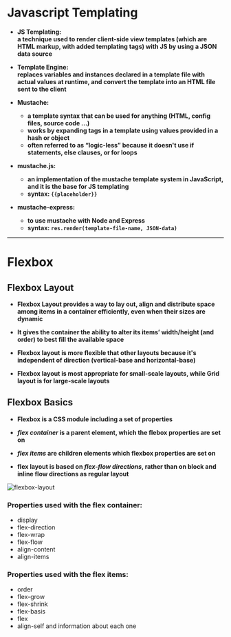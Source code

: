 # Javascript Templating

- **JS Templating:  
 a technique used to render client-side view templates (which are HTML markup, with added templating tags) with JS by using a JSON data source**

- **Template Engine:  
replaces variables and instances declared in a template file with actual values at runtime, and convert the template into an HTML file sent to the client**

- **Mustache:**
  - **a template syntax that can be used for anything (HTML, config files, source code ...)**
  - **works by expanding tags in a template using values provided in a hash or object**
  -  **often referred to as “logic-less” because it doesn't use if statements, else clauses, or for loops**

- **mustache.js:**
  - **an implementation of the mustache template system in JavaScript, and it is the base for JS templating**
  - **syntax: `{{placeholder}}`**

- **mustache-express:**
  - **to use mustache with Node and Express**
  - **syntax: `res.render(template-file-name, JSON-data)`**

----------------------

# Flexbox

## Flexbox Layout

- **Flexbox Layout provides a way to lay out, align and distribute space among items in a container efficiently, even when their sizes are dynamic**

- **It gives the container the ability to alter its items’ width/height (and order) to best fill the available space**

- **Flexbox layout is more flexible that other layouts because it's independent of direction (vertical-base and horizontal-base)**

- **Flexbox layout is most appropriate for small-scale layouts, while Grid layout is for large-scale layouts**

## Flexbox Basics

- **Flexbox is a CSS module including a set of properties**

- **_flex container_ is a parent element, which the flebox properties are set on**

- **_flex items_ are children elements which flexbox properties are set on**

- **flex layout is based on _flex-flow directions_, rather than on block and inline flow directions as regular layout**

![flexbox-layout](https://css-tricks.com/wp-content/uploads/2018/11/00-basic-terminology.svg)


 ### Properties used with the flex container:
 
- display
- flex-direction
- flex-wrap
- flex-flow
- align-content
- align-items

### Properties used with the flex items:

- order
- flex-grow
- flex-shrink
- flex-basis
- flex
- align-self and information about each one
